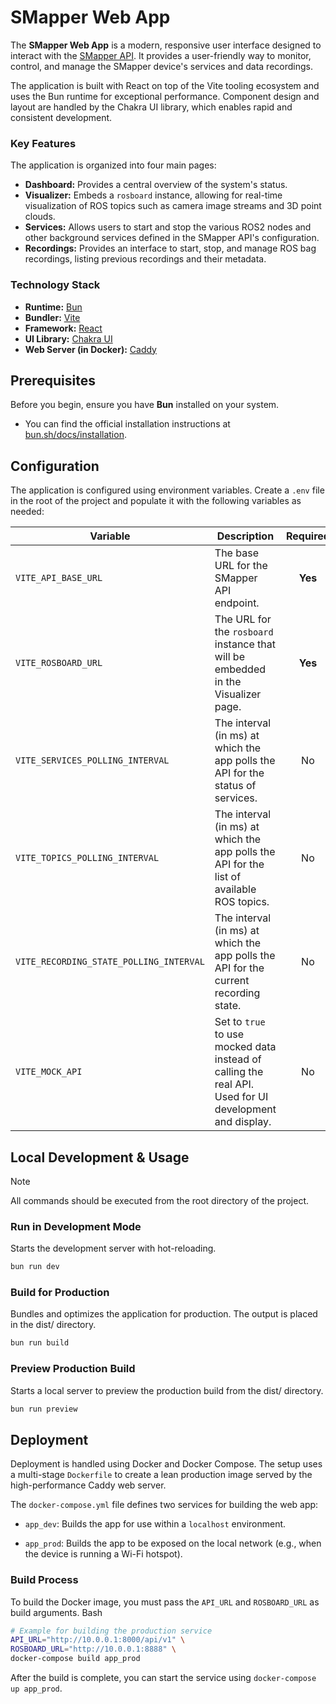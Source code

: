 # SMapper Web App

The **SMapper Web App** is a modern, responsive user interface designed to interact with the [SMapper API](https://github.com/snt-arg/smapper_api). It provides a user-friendly way to monitor, control, and manage the SMapper device's services and data recordings.

The application is built with React on top of the Vite tooling ecosystem and uses the Bun runtime for exceptional performance. Component design and layout are handled by the Chakra UI library, which enables rapid and consistent development.

### Key Features

The application is organized into four main pages:

- **Dashboard:** Provides a central overview of the system's status.
- **Visualizer:** Embeds a `rosboard` instance, allowing for real-time visualization of ROS topics such as camera image streams and 3D point clouds.
- **Services:** Allows users to start and stop the various ROS2 nodes and other background services defined in the SMapper API's configuration.
- **Recordings:** Provides an interface to start, stop, and manage ROS bag recordings, listing previous recordings and their metadata.

### Technology Stack

- **Runtime:** [Bun](https://bun.sh/)
- **Bundler:** [Vite](https://vitejs.dev/)
- **Framework:** [React](https://react.dev/)
- **UI Library:** [Chakra UI](https://chakra-ui.com/)
- **Web Server (in Docker):** [Caddy](https://caddyserver.com/)

## Prerequisites

Before you begin, ensure you have **Bun** installed on your system.

- You can find the official installation instructions at [bun.sh/docs/installation](https://bun.sh/docs/installation).

## Configuration

The application is configured using environment variables. Create a `.env` file in the root of the project and populate it with the following variables as needed:

| Variable                                | Description                                                                                            | Required | Default |
| --------------------------------------- | ------------------------------------------------------------------------------------------------------ | :------: | :-----: |
| `VITE_API_BASE_URL`                     | The base URL for the SMapper API endpoint.                                                             | **Yes**  |   \-    |
| `VITE_ROSBOARD_URL`                     | The URL for the `rosboard` instance that will be embedded in the Visualizer page.                      | **Yes**  |   \-    |
| `VITE_SERVICES_POLLING_INTERVAL`        | The interval (in ms) at which the app polls the API for the status of services.                        |    No    | `1000`  |
| `VITE_TOPICS_POLLING_INTERVAL`          | The interval (in ms) at which the app polls the API for the list of available ROS topics.              |    No    | `3000`  |
| `VITE_RECORDING_STATE_POLLING_INTERVAL` | The interval (in ms) at which the app polls the API for the current recording state.                   |    No    | `1000`  |
| `VITE_MOCK_API`                         | Set to `true` to use mocked data instead of calling the real API. Used for UI development and display. |    No    |   \-    |

## Local Development & Usage

> [!NOTE]
> All commands should be executed from the root directory of the project.

### Run in Development Mode

Starts the development server with hot-reloading.

```sh
bun run dev
```

### Build for Production

Bundles and optimizes the application for production. The output is placed in the dist/ directory.

```bash
bun run build
```

### Preview Production Build

Starts a local server to preview the production build from the dist/ directory.

```bash
bun run preview
```

## Deployment

Deployment is handled using Docker and Docker Compose. The setup uses a multi-stage `Dockerfile` to create a lean production image served by the high-performance Caddy web server.

The `docker-compose.yml` file defines two services for building the web app:

- `app_dev`: Builds the app for use within a `localhost` environment.

- `app_prod`: Builds the app to be exposed on the local network (e.g., when the device is running a Wi-Fi hotspot).

### Build Process

To build the Docker image, you must pass the `API_URL` and `ROSBOARD_URL` as build arguments.
Bash

```bash
# Example for building the production service
API_URL="http://10.0.0.1:8000/api/v1" \
ROSBOARD_URL="http://10.0.0.1:8888" \
docker-compose build app_prod
```

After the build is complete, you can start the service using `docker-compose up app_prod`.
